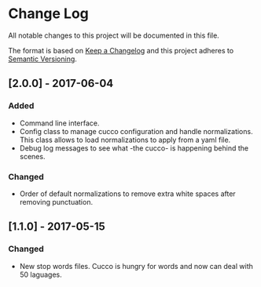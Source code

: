 # Change Log
All notable changes to this project will be documented in this file.

The format is based on [Keep a Changelog](http://keepachangelog.com/) and this project adheres to [Semantic Versioning](http://semver.org/).

## [2.0.0] - 2017-06-04
### Added
- Command line interface.
- Config class to manage cucco configuration and handle normalizations. This class allows to load normalizations to apply from a yaml file.
- Debug log messages to see what -the cucco- is happening behind the scenes.

### Changed
- Order of default normalizations to remove extra white spaces after removing punctuation.

## [1.1.0] - 2017-05-15
### Changed
- New stop words files. Cucco is hungry for words and now can deal with 50 laguages.
